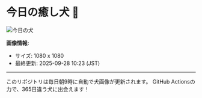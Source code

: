 # 今日の癒し犬 🐶
 
![今日の犬](https://teru-kuma.github.io/daily-character/daily.jpg?d=202509281023)

**画像情報:**
- サイズ: 1080 x 1080
- 最終更新: 2025-09-28 10:23 (JST)

---

このリポジトリは毎日朝9時に自動で犬画像が更新されます。
GitHub Actionsの力で、365日違う犬に出会えます！

